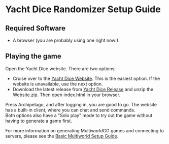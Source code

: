# Yacht Dice Randomizer Setup Guide

## Required Software

- A browser (you are probably using one right now!).

## Playing the game
Open the Yacht Dice website. There are two options:
- Cruise over to the [Yacht Dice Website](https://yacht-dice-ap.netlify.app/). This is the easiest option. If the website is unavailable, use the next option.
- Download the latest release from [Yacht Dice Release](https://github.com/spinerak/ArchipelagoYachtDice/releases/latest) and unzip the Website.zip. Then open index.html in your browser.

Press Archipelago, and after logging in, you are good to go. The website has a built-in client, where you can chat and send commands.    
Both options also have a "Solo play" mode to try out the game without having to generate a game first.

For more information on generating MultiworldGG games and connecting to servers, please see the [Basic Multiworld Setup Guide](/tutorial/MultiworldGG/setup/en).